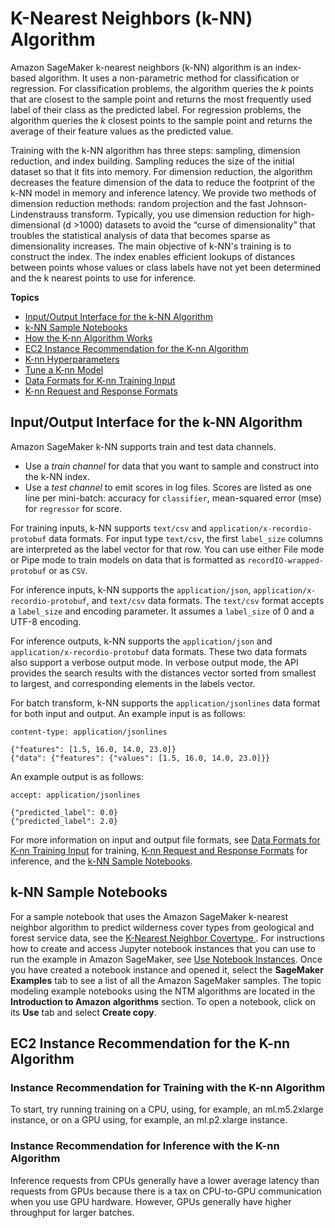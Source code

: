 # K\-Nearest Neighbors \(k\-NN\) Algorithm<a name="k-nearest-neighbors"></a>

Amazon SageMaker k\-nearest neighbors \(k\-NN\) algorithm is an index\-based algorithm\. It uses a non\-parametric method for classification or regression\. For classification problems, the algorithm queries the *k* points that are closest to the sample point and returns the most frequently used label of their class as the predicted label\. For regression problems, the algorithm queries the *k* closest points to the sample point and returns the average of their feature values as the predicted value\. 

Training with the k\-NN algorithm has three steps: sampling, dimension reduction, and index building\. Sampling reduces the size of the initial dataset so that it fits into memory\. For dimension reduction, the algorithm decreases the feature dimension of the data to reduce the footprint of the k\-NN model in memory and inference latency\. We provide two methods of dimension reduction methods: random projection and the fast Johnson\-Lindenstrauss transform\. Typically, you use dimension reduction for high\-dimensional \(d >1000\) datasets to avoid the “curse of dimensionality” that troubles the statistical analysis of data that becomes sparse as dimensionality increases\. The main objective of k\-NN's training is to construct the index\. The index enables efficient lookups of distances between points whose values or class labels have not yet been determined and the k nearest points to use for inference\.

**Topics**
+ [Input/Output Interface for the k\-NN Algorithm](#kNN-input_output)
+ [k\-NN Sample Notebooks](#kNN-sample-notebooks)
+ [How the K\-nn Algorithm Works](kNN_how-it-works.md)
+ [EC2 Instance Recommendation for the K\-nn Algorithm](#kNN-instances)
+ [K\-nn Hyperparameters](kNN_hyperparameters.md)
+ [Tune a K\-nn Model](kNN-tuning.md)
+ [Data Formats for K\-nn Training Input](kNN-in-formats.md)
+ [K\-nn Request and Response Formats](kNN-inference-formats.md)

## Input/Output Interface for the k\-NN Algorithm<a name="kNN-input_output"></a>

Amazon SageMaker k\-NN supports train and test data channels\.
+ Use a *train channel* for data that you want to sample and construct into the k\-NN index\.
+ Use a *test channel* to emit scores in log files\. Scores are listed as one line per mini\-batch: accuracy for `classifier`, mean\-squared error \(mse\) for `regressor` for score\.

For training inputs, k\-NN supports `text/csv` and `application/x-recordio-protobuf` data formats\. For input type `text/csv`, the first `label_size` columns are interpreted as the label vector for that row\. You can use either File mode or Pipe mode to train models on data that is formatted as `recordIO-wrapped-protobuf` or as `CSV`\.

For inference inputs, k\-NN supports the `application/json`, `application/x-recordio-protobuf`, and `text/csv` data formats\. The `text/csv` format accepts a `label_size` and encoding parameter\. It assumes a `label_size` of 0 and a UTF\-8 encoding\.

For inference outputs, k\-NN supports the `application/json` and `application/x-recordio-protobuf` data formats\. These two data formats also support a verbose output mode\. In verbose output mode, the API provides the search results with the distances vector sorted from smallest to largest, and corresponding elements in the labels vector\.

For batch transform, k\-NN supports the `application/jsonlines` data format for both input and output\. An example input is as follows:

```
content-type: application/jsonlines

{"features": [1.5, 16.0, 14.0, 23.0]}
{"data": {"features": {"values": [1.5, 16.0, 14.0, 23.0]}}
```

An example output is as follows:

```
accept: application/jsonlines

{"predicted_label": 0.0}
{"predicted_label": 2.0}
```

For more information on input and output file formats, see [Data Formats for K\-nn Training Input](kNN-in-formats.md) for training, [K\-nn Request and Response Formats](kNN-inference-formats.md) for inference, and the [k\-NN Sample Notebooks](#kNN-sample-notebooks)\.

## k\-NN Sample Notebooks<a name="kNN-sample-notebooks"></a>

For a sample notebook that uses the Amazon SageMaker k\-nearest neighbor algorithm to predict wilderness cover types from geological and forest service data, see the [K\-Nearest Neighbor Covertype ](https://github.com/awslabs/amazon-sagemaker-examples/blob/master/introduction_to_amazon_algorithms/k_nearest_neighbors_covtype/k_nearest_neighbors_covtype.ipynb)\. For instructions how to create and access Jupyter notebook instances that you can use to run the example in Amazon SageMaker, see [Use Notebook Instances](nbi.md)\. Once you have created a notebook instance and opened it, select the **SageMaker Examples** tab to see a list of all the Amazon SageMaker samples\. The topic modeling example notebooks using the NTM algorithms are located in the **Introduction to Amazon algorithms** section\. To open a notebook, click on its **Use** tab and select **Create copy**\.

## EC2 Instance Recommendation for the K\-nn Algorithm<a name="kNN-instances"></a>

### Instance Recommendation for Training with the K\-nn Algorithm<a name="kNN-instances-training"></a>

To start, try running training on a CPU, using, for example, an ml\.m5\.2xlarge instance, or on a GPU using, for example, an ml\.p2\.xlarge instance\.

### Instance Recommendation for Inference with the K\-nn Algorithm<a name="kNN-instances-inference"></a>

Inference requests from CPUs generally have a lower average latency than requests from GPUs because there is a tax on CPU\-to\-GPU communication when you use GPU hardware\. However, GPUs generally have higher throughput for larger batches\.